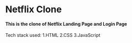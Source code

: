 <h1>Netflix Clone</h1>

<h4>This is the clone of Netflix Landing Page and Login Page</h4>
Tech stack used:
1.HTML
2.CSS
3.JavaScript

